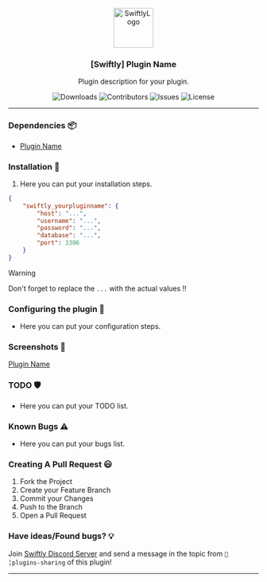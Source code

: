 <p align="center">
  <a href="https://github.com/swiftly-solution/swiftly_pluginname">
    <img src="https://cdn.swiftlycs2.net/swiftly-logo.png" alt="SwiftlyLogo" width="80" height="80">
  </a>

  <h3 align="center">[Swiftly] Plugin Name</h3>

  <p align="center">
    Plugin description for your plugin.
    <br/>
  </p>
</p>

<p align="center">
  <img src="https://img.shields.io/github/downloads/swiftly-solution/swiftly_pluginname/total" alt="Downloads"> 
  <img src="https://img.shields.io/github/contributors/swiftly-solution/swiftly_pluginname?color=dark-green" alt="Contributors">
  <img src="https://img.shields.io/github/issues/swiftly-solution/swiftly_pluginname" alt="Issues">
  <img src="https://img.shields.io/github/license/swiftly-solution/swiftly_pluginname" alt="License">
</p>

---

### Dependencies 📦
* [Plugin Name](https://github.com/swiftly-solution/swiftly_readmetemplate)

### Installation 👀

1. Here you can put your installation steps.
```json
{
    "swiftly_yourpluginname": {
        "host": "...",
        "username": "...",
        "password": "...",
        "database": "...",
        "port": 3306
    }
}
```
> [!WARNING]
> Don't forget to replace the `...` with the actual values !!

### Configuring the plugin 🧐

* Here you can put your configuration steps.

### Screenshots 📸
[Plugin Name](https://github.com/swiftly-solution/swiftly_readmetemplate)

### TODO 🛡️

* Here you can put your TODO list.

### Known Bugs ⚠️

* Here you can put your bugs list.

### Creating A Pull Request 😃

1. Fork the Project
2. Create your Feature Branch
3. Commit your Changes
4. Push to the Branch
5. Open a Pull Request

### Have ideas/Found bugs? 💡
Join [Swiftly Discord Server](https://swiftlycs2.net/discord) and send a message in the topic from `📕╎plugins-sharing` of this plugin!

---